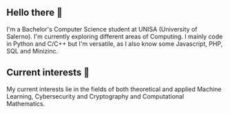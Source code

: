 ## Hello there 🌱
I'm a Bachelor's Computer Science student at UNISA (University of Salerno). I'm currently exploring different areas of Computing.
I mainly code in Python and C/C++ but I'm versatile, as I also know some Javascript, PHP, SQL and Minizinc.

## Current interests 🔭
My current interests lie in the fields of both theoretical and applied Machine Learning, Cybersecurity and Cryptography and Computational Mathematics.

<!--
**DennisAmiranda/DennisAmiranda** is a ✨ _special_ ✨ repository because its `README.md` (this file) appears on your GitHub profile.

Here are some ideas to get you started:

- 🔭 I’m currently working on ...
- 🌱 I’m currently learning ...
- 👯 I’m looking to collaborate on ...
- 🤔 I’m looking for help with ...
- 💬 Ask me about ...
- 📫 How to reach me: ...
- 😄 Pronouns: ...
- ⚡ Fun fact: ...
-->
